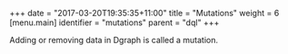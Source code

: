 +++
date = "2017-03-20T19:35:35+11:00"
title = "Mutations"
weight = 6
[menu.main]
  identifier = "mutations"
  parent = "dql"
+++

Adding or removing data in Dgraph is called a mutation.